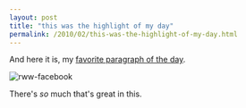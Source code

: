 ```yaml
---
layout: post
title: "this was the highlight of my day"
permalink: /2010/02/this-was-the-highlight-of-my-day.html
---
```


<p>And here it is, my <a href="http://www.readwriteweb.com/archives/facebook_wants_to_be_your_one_true_login.php">favorite paragraph of the day</a>.</p>

<p><img src="https://stuff.sippey.com/snaps/2010/02/rww-facebook-20100211-185506.jpg" alt="rww-facebook"/></p>

<p>There's <em>so</em> much that's great in this.</p>



